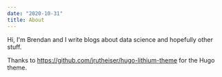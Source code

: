 ```yaml
---
date: "2020-10-31"
title: About
---
```


Hi, I'm Brendan and I write blogs about data science and hopefully other stuff. 


Thanks to https://github.com/jrutheiser/hugo-lithium-theme for the Hugo theme. 